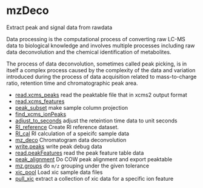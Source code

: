 ﻿# mzDeco

Extract peak and signal data from rawdata
 
 Data processing is the computational process of converting raw LC-MS 
 data to biological knowledge and involves multiple processes including 
 raw data deconvolution and the chemical identification of metabolites.
 
 The process of data deconvolution, sometimes called peak picking, is 
 in itself a complex process caused by the complexity of the data and 
 variation introduced during the process of data acquisition related to 
 mass-to-charge ratio, retention time and chromatographic peak area.

+ [read.xcms_peaks](mzDeco/read.xcms_peaks.1) read the peaktable file that in xcms2 output format
+ [read.xcms_features](mzDeco/read.xcms_features.1) 
+ [peak_subset](mzDeco/peak_subset.1) make sample column projection
+ [find_xcms_ionPeaks](mzDeco/find_xcms_ionPeaks.1) 
+ [adjust_to_seconds](mzDeco/adjust_to_seconds.1) adjust the reteintion time data to unit seconds
+ [RI_reference](mzDeco/RI_reference.1) Create RI reference dataset.
+ [RI_cal](mzDeco/RI_cal.1) RI calculation of a speicifc sample data
+ [mz_deco](mzDeco/mz_deco.1) Chromatogram data deconvolution
+ [write.peaks](mzDeco/write.peaks.1) write peak debug data
+ [read.peakFeatures](mzDeco/read.peakFeatures.1) read the peak feature table data
+ [peak_alignment](mzDeco/peak_alignment.1) Do COW peak alignment and export peaktable
+ [mz.groups](mzDeco/mz.groups.1) do ``m/z`` grouping under the given tolerance
+ [xic_pool](mzDeco/xic_pool.1) Load xic sample data files
+ [pull_xic](mzDeco/pull_xic.1) extract a collection of xic data for a specific ion feature

